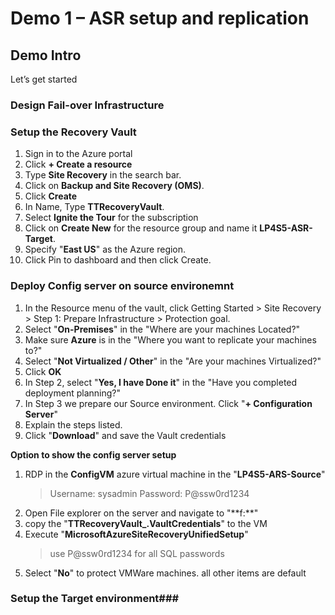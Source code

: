 ﻿# Demo 1 – ASR setup and replication
## Demo Intro

Let’s get started

### Design Fail-over Infrastructure

### Setup the Recovery Vault
1. Sign in to the Azure portal
2. Click **+ Create a resource**
2. Type **Site Recovery** in the search bar.
2. Click on  **Backup and Site Recovery (OMS)**.
2. Click **Create**
3. In Name, Type **TTRecoveryVault**.
3. Select **Ignite the Tour** for the subscription
4. Click on **Create New** for the resource group and name it **LP4S5-ASR-Target**.
5. Specify "**East US**" as the Azure region.
6. Click Pin to dashboard and then click Create.

### Deploy Config server on source environemnt

1. In the Resource menu of the vault, click Getting Started > Site Recovery > Step 1: Prepare Infrastructure > Protection goal.
1. Select "**On-Premises**" in the "Where are your machines Located?"
1. Make sure **Azure** is in the "Where you want to replicate your machines to?"
1. Select "**Not Virtualized / Other**" in the "Are your machines Virtualized?"
1. Click **OK**
1. In Step 2, select "**Yes, I have Done it**" in the "Have you completed deployment planning?"
1. In Step 3 we prepare our Source environment. Click "**+ Configuration Server**"
1. Explain the steps  listed.
1. Click "**Download**" and save the Vault credentials

**Option to show the config server setup**
1. RDP in the **ConfigVM** azure virtual machine in the "**LP4S5-ARS-Source**"
    > Username: sysadmin
    > Password: P@ssw0rd1234
2. Open File explorer on the server and navigate to "**f:\**"
2. copy the "**TTRecoveryVault_<Dates>.VaultCredentials**" to the VM
2. Execute "**MicrosoftAzureSiteRecoveryUnifiedSetup**"
    >use P@ssw0rd1234 for all SQL passwords
3. Select "**No**" to protect VMWare machines.  all other items are default

### Setup the Target environment###



















	
	
	
	
	
	
	
	

